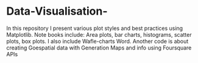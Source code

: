 # Data-Visualisation-
In this repository I present various plot styles and best practices using Matplotlib. Note books include: Area plots, bar charts, histograms, scatter plots, box plots. 
I also include Wafle-charts Word. Another code is about creating Goespatial data with Generation Maps and info using Foursquare APIs 

